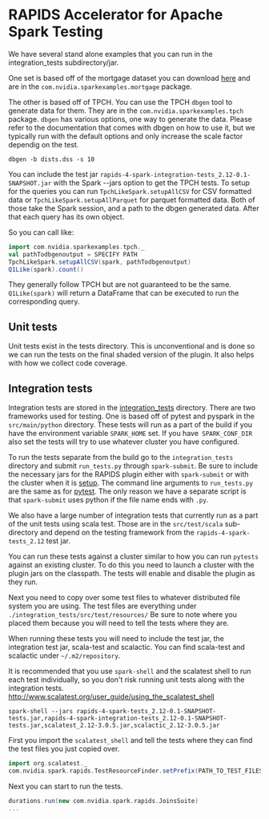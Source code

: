 # RAPIDS Accelerator for Apache Spark Testing

We have several stand alone examples that you can run in the integration_tests subdirectory/jar.

One set is based off of the mortgage dataset you can download 
[here](http://www.fanniemae.com/portal/funding-the-market/data/loan-performance-data.html)
and are in the `com.nvidia.sparkexamples.mortgage` package.

The other is based off of TPCH. You can use the TPCH `dbgen` tool to generate data for them.  They
are in the `com.nvidia.sparkexamples.tpch` package. `dbgen` has various options, one way to
generate the data. Please refer to the documentation that comes with dbgen on how to use it, but
we typically run with the default options and only increase the scale factor dependig on the test.
```shell script
dbgen -b dists.dss -s 10
```

You can include the test jar `rapids-4-spark-integration-tests_2.12-0.1-SNAPSHOT.jar` with the
Spark --jars option to get the TPCH tests. To setup for the queries you can run 
`TpchLikeSpark.setupAllCSV` for CSV formatted data or `TpchLikeSpark.setupAllParquet`
for parquet formatted data.  Both of those take the Spark session, and a path to the dbgen
generated data.  After that each query has its own object.

So you can call like:
```scala
import com.nvidia.sparkexamples.tpch._
val pathTodbgenoutput = SPECIFY PATH
TpchLikeSpark.setupAllCSV(spark, pathTodbgenoutput)
Q1Like(spark).count()
```

They generally follow TPCH but are not guaranteed to be the same.
`Q1Like(spark)` will return a DataFrame that can be executed to run the corresponding query.

## Unit tests

Unit tests exist in the tests directory. This is unconventional and is done so we can run the tests
on the final shaded version of the plugin. It also helps with how we collect code coverage.

## Integration tests

Integration tests are stored in the [integration_tests](../integration_tests/README.md) directory.
There are two frameworks used for testing. One is based off of pytest and pyspark in the 
`src/main/python` directory. These tests will run as a part of the build if you have the environment
variable `SPARK_HOME` set.  If you have` SPARK_CONF_DIR` also set the tests will try to use
whatever cluster you have configured.

To run the tests separate from the build go to the `integration_tests` directory and submit
`run_tests.py` through `spark-submit`.  Be sure to include the necessary jars for the RAPIDS
plugin either with `spark-submit` or with the cluster when it is [setup](getting-started.md).
The command line arguments to `run_tests.py` are the same as for 
[pytest](https://docs.pytest.org/en/latest/usage.html). The only reason we have a separate script
is that `spark-submit` uses python if the file name ends with `.py`.

We also have a large number of integration tests that currently run as a part of the unit tests
using scala test. Those are in the `src/test/scala` sub-directory and depend on the testing
framework from the `rapids-4-spark-tests_2.12` test jar.

You can run these tests against a cluster similar to how you can run `pytests` against an
existing cluster. To do this you need to launch a cluster with the plugin jars on the
classpath. The tests will enable and disable the plugin as they run.

Next you need to copy over some test files to whatever distributed file system you are using.
The test files are everything under `./integration_tests/src/test/resources/`  Be sure to note
where you placed them because you will need to tell the tests where they are.

When running these tests you will need to include the test jar, the integration test jar,
scala-test and scalactic. You can find scala-test and scalactic under `~/.m2/repository`.

It is recommended that you use `spark-shell` and the scalatest shell to run each test
individually, so you don't risk running unit tests along with the integration tests.
http://www.scalatest.org/user_guide/using_the_scalatest_shell

```shell script
spark-shell --jars rapids-4-spark-tests_2.12-0.1-SNAPSHOT-tests.jar,rapids-4-spark-integration-tests_2.12-0.1-SNAPSHOT-tests.jar,scalatest_2.12-3.0.5.jar,scalactic_2.12-3.0.5.jar
```

First you import the `scalatest_shell` and tell the tests where they can find the test files you
just copied over.

```scala
import org.scalatest._
com.nvidia.spark.rapids.TestResourceFinder.setPrefix(PATH_TO_TEST_FILES)
```

Next you can start to run the tests.

```scala
durations.run(new com.nvidia.spark.rapids.JoinsSuite)
...
```
